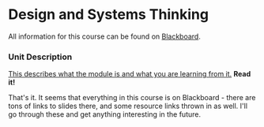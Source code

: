 # Design and Systems Thinking
All information for this course can be found on [Blackboard](https://www.ole.bris.ac.uk/).

### Unit Description
[This describes what the module is and what you are learning from it.](https://www.bris.ac.uk/unit-programme-catalogue/UnitDetails.jsa?ayrCode=18%2F19&unitCode=INOV10001)  **Read it!**

That's it. It seems that everything in this course is on Blackboard - there are tons of links to slides there, and some resource links thrown in as well. I'll go through these and get anything interesting in the future.
